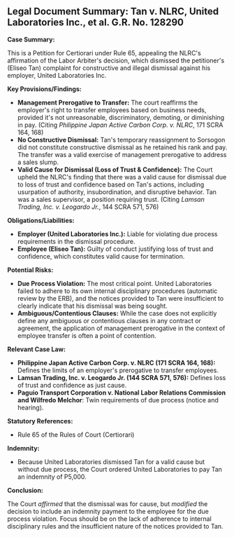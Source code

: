 ## Legal Document Summary: Tan v. NLRC, United Laboratories Inc., et al. G.R. No. 128290

**Case Summary:**

This is a Petition for Certiorari under Rule 65, appealing the NLRC's affirmation of the Labor Arbiter's decision, which dismissed the petitioner's (Eliseo Tan) complaint for constructive and illegal dismissal against his employer, United Laboratories Inc.

**Key Provisions/Findings:**

*   **Management Prerogative to Transfer:** The court reaffirms the employer's right to transfer employees based on business needs, provided it's not unreasonable, discriminatory, demoting, or diminishing in pay. (Citing *Philippine Japan Active Carbon Corp. v. NLRC*, 171 SCRA 164, 168)
*   **No Constructive Dismissal:** Tan's temporary reassignment to Sorsogon did not constitute constructive dismissal as he retained his rank and pay. The transfer was a valid exercise of management prerogative to address a sales slump.
*   **Valid Cause for Dismissal (Loss of Trust & Confidence):** The Court upheld the NLRC's finding that there was a valid cause for dismissal due to loss of trust and confidence based on Tan's actions, including usurpation of authority, insubordination, and disruptive behavior. Tan was a sales supervisor, a position requiring trust. (Citing *Lamsan Trading, Inc. v. Leogardo Jr.*, 144 SCRA 571, 576)

**Obligations/Liabilities:**

*   **Employer (United Laboratories Inc.):** Liable for violating due process requirements in the dismissal procedure.
*   **Employee (Eliseo Tan):** Guilty of conduct justifying loss of trust and confidence, which constitutes valid cause for termination.

**Potential Risks:**

*   **Due Process Violation:** The most critical point. United Laboratories failed to adhere to its own internal disciplinary procedures (automatic review by the ERB), and the notices provided to Tan were insufficient to clearly indicate that his dismissal was being sought.
*   **Ambiguous/Contentious Clauses:** While the case does not explicitly define any ambiguous or contentious clauses in any contract or agreement, the application of management prerogative in the context of employee transfer is often a point of contention.

**Relevant Case Law:**

*   **Philippine Japan Active Carbon Corp. v. NLRC (171 SCRA 164, 168):** Defines the limits of an employer's prerogative to transfer employees.
*   **Lamsan Trading, Inc. v. Leogardo Jr. (144 SCRA 571, 576):** Defines loss of trust and confidence as just cause.
*   **Paguio Transport Corporation v. National Labor Relations Commission and Wilfredo Melchor**: Twin requirements of due process (notice and hearing).

**Statutory References:**

*   Rule 65 of the Rules of Court (Certiorari)

**Indemnity:**

*   Because United Laboratories dismissed Tan for a valid cause but without due process, the Court ordered United Laboratories to pay Tan an indemnity of P5,000.

**Conclusion:**

The Court *affirmed* that the dismissal was for cause, but *modified* the decision to include an indemnity payment to the employee for the due process violation. Focus should be on the lack of adherence to internal disciplinary rules and the insufficient nature of the notices provided to Tan.

